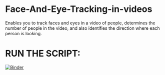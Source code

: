 # Face-And-Eye-Tracking-in-videos
Enables you to track faces and eyes in a video of people, determines the number of people in the video, and also identifies the direction where each person is looking.

# RUN THE SCRIPT:
[![Binder](https://mybinder.org/badge_logo.svg)](https://mybinder.org/v2/gh/SohamKore/Face-And-Eye-Tracking-in-videos/main)


